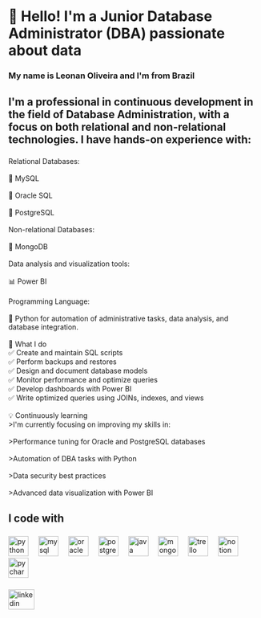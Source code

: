 <h1 align="left">👋 Hello! I'm a Junior Database Administrator (DBA) passionate about data</h1>

###

<h3 align="left">My name is Leonan Oliveira and I'm from Brazil</h3>

###

<h2 align="left">I'm a professional in continuous development in the field of Database Administration, with a focus on both relational and non-relational technologies. I have hands-on experience with:</h2>

###

<p align="left">Relational Databases:<br><br>📌 MySQL<br><br>📌 Oracle SQL<br><br>📌 PostgreSQL<br><br>Non-relational Databases:<br><br>📌 MongoDB<br><br>Data analysis and visualization tools:<br><br>📊 Power BI<br><br>Programming Language:<br><br>🐍 Python for automation of administrative tasks, data analysis, and database integration.<br><br>🚀 What I do<br>✅ Create and maintain SQL scripts<br>✅ Perform backups and restores<br>✅ Design and document database models<br>✅ Monitor performance and optimize queries<br>✅ Develop dashboards with Power BI<br>✅ Write optimized queries using JOINs, indexes, and views<br><br>💡 Continuously learning<br>>I'm currently focusing on improving my skills in:<br><br>>Performance tuning for Oracle and PostgreSQL databases<br><br>>Automation of DBA tasks with Python<br><br>>Data security best practices<br><br>>Advanced data visualization with Power BI</p>

###

<h2 align="left">I code with</h2>

###

<div align="left">
  <img src="https://cdn.jsdelivr.net/gh/devicons/devicon/icons/python/python-original.svg" height="40" alt="python logo"  />
  <img width="12" />
  <img src="https://cdn.jsdelivr.net/gh/devicons/devicon/icons/mysql/mysql-original.svg" height="40" alt="mysql logo"  />
  <img width="12" />
  <img src="https://cdn.jsdelivr.net/gh/devicons/devicon/icons/oracle/oracle-original.svg" height="40" alt="oracle logo"  />
  <img width="12" />
  <img src="https://cdn.jsdelivr.net/gh/devicons/devicon/icons/postgresql/postgresql-original.svg" height="40" alt="postgresql logo"  />
  <img width="12" />
  <img src="https://cdn.jsdelivr.net/gh/devicons/devicon/icons/java/java-original.svg" height="40" alt="java logo"  />
  <img width="12" />
  <img src="https://cdn.jsdelivr.net/gh/devicons/devicon/icons/mongodb/mongodb-original.svg" height="40" alt="mongodb logo"  />
  <img width="12" />
  <img src="https://cdn.jsdelivr.net/gh/devicons/devicon/icons/trello/trello-plain.svg" height="40" alt="trello logo"  />
  <img width="12" />
  <img src="https://cdn.jsdelivr.net/gh/devicons/devicon/icons/notion/notion-original.svg" height="40" alt="notion logo"  />
  <img width="12" />
  <img src="https://cdn.jsdelivr.net/gh/devicons/devicon/icons/pycharm/pycharm-original.svg" height="40" alt="pycharm logo"  />
</div>

###

<div align="left">
  <a href="https://www.linkedin.com/in/leonan-oliveira-martins-medeiros-a2746a172/" target="_blank">
    <img src="https://raw.githubusercontent.com/maurodesouza/profile-readme-generator/master/src/assets/icons/social/linkedin/default.svg" width="52" height="40" alt="linkedin logo"  />
  </a>
</div>

###
